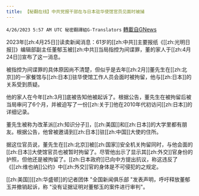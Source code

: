 ```yaml
---
title: 【秘翻在线】中共党报干部在与日本驻华使馆官员见面时被捕
---
```

`4/26/2023 5:57 AM UTC 秘密翻譯組G-Translators` [轉載自GNews](https://gnews.org/articles/1253546)

         

2023年[[zh:4月25日]]读卖新闻消息：61岁的[[zh:中共]]主要报纸《[[zh:光明日报]]》编辑部副主任董郁玉被[[zh:中共]]当局指控为间谍罪，董的家人于[[zh:4月24日]]宣布了这一消息。

被指控为间谍罪的具体原因尚不清楚，但似乎是去年[[zh:2月]]董先生在[[zh:北京]]的一家餐馆与[[zh:日本]]驻华使馆工作人员会面时被拘留，他与[[zh:日本]]的关系受到质疑。

他的家人在今年[[zh:3月]]底被告知他被起诉了。根据公告，董先生在被拘留后被当局审问了6个月，并被迫写了一份[[zh:关于]]他在2010年代初访问[[zh:日本]]的详细记录。

董先生被称为改革派[[zh:知识分子]]，[[zh:美国]]和[[zh:日本]]的大学里都有朋友。根据公告，他曾被邀请到[[zh:日本]]驻[[zh:中国]]大使的住所。

据这位官员说，董先生在[[zh:北京]]被[[zh:国家]]安全机关拘留同时，与他会面的[[zh:日本]]大使馆官员也被暂时拘留了。尽管他出示了显示其[[zh:外交]]官身份的护照，但他还是被拘留了。[[zh:日本政府]]已向中方提出抗议，称这违反了《[[zh:维也纳]]公约》中[[zh:外交]]官的身体是不可侵犯的之规定。

[[zh:美国]][[zh:华盛顿]]的记者团体 "全国新闻俱乐部 "发表声明，呼吁释放董郁玉并撤销起诉，称 "没有证据证明对董郁玉的案件进行审判"。
